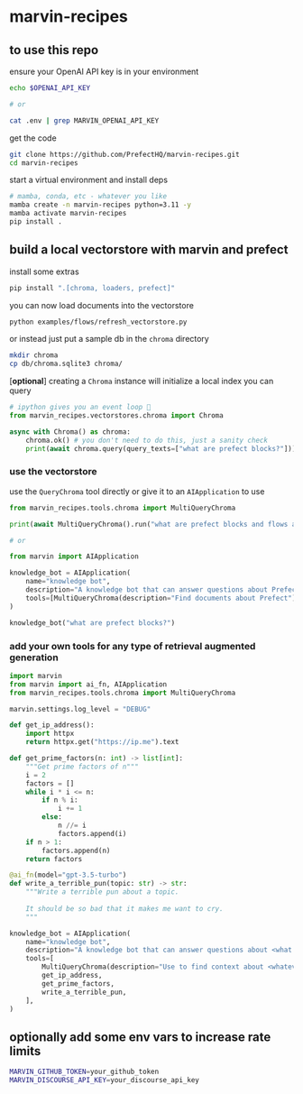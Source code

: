 # marvin-recipes

## to use this repo
ensure your OpenAI API key is in your environment
```bash
echo $OPENAI_API_KEY

# or

cat .env | grep MARVIN_OPENAI_API_KEY
```

get the code
```bash
git clone https://github.com/PrefectHQ/marvin-recipes.git
cd marvin-recipes
```

start a virtual environment and install deps
```bash
# mamba, conda, etc - whatever you like
mamba create -n marvin-recipes python=3.11 -y
mamba activate marvin-recipes
pip install .
```


## build a local vectorstore with marvin and prefect
install some extras
```bash
pip install ".[chroma, loaders, prefect]"
```

you can now load documents into the vectorstore
```bash
python examples/flows/refresh_vectorstore.py
```

or instead just put a sample db in the `chroma` directory
```bash
mkdir chroma
cp db/chroma.sqlite3 chroma/
```

[**optional**] creating a `Chroma` instance will initialize a local index you can query
```python
# ipython gives you an event loop 🙂
from marvin_recipes.vectorstores.chroma import Chroma

async with Chroma() as chroma:
    chroma.ok() # you don't need to do this, just a sanity check
    print(await chroma.query(query_texts=["what are prefect blocks?"]))
```

### use the vectorstore
use the `QueryChroma` tool directly or give it to an `AIApplication` to use
```python
from marvin_recipes.tools.chroma import MultiQueryChroma

print(await MultiQueryChroma().run("what are prefect blocks and flows and tasks?"))

# or

from marvin import AIApplication

knowledge_bot = AIApplication(
    name="knowledge bot",
    description="A knowledge bot that can answer questions about Prefect",
    tools=[MultiQueryChroma(description="Find documents about Prefect")],
)

knowledge_bot("what are prefect blocks?")
```

### add your own tools for any type of retrieval augmented generation
```python
import marvin
from marvin import ai_fn, AIApplication
from marvin_recipes.tools.chroma import MultiQueryChroma

marvin.settings.log_level = "DEBUG"

def get_ip_address():
    import httpx
    return httpx.get("https://ip.me").text

def get_prime_factors(n: int) -> list[int]:
    """Get prime factors of n"""
    i = 2
    factors = []
    while i * i <= n:
        if n % i:
            i += 1
        else:
            n //= i
            factors.append(i)
    if n > 1:
        factors.append(n)
    return factors

@ai_fn(model="gpt-3.5-turbo")
def write_a_terrible_pun(topic: str) -> str:
    """Write a terrible pun about a topic.
    
    It should be so bad that it makes me want to cry.
    """

knowledge_bot = AIApplication(
    name="knowledge bot",
    description="A knowledge bot that can answer questions about <what you care about>",
    tools=[
        MultiQueryChroma(description="Use to find context about <whatever you've got in your vectorstore>"),
        get_ip_address,
        get_prime_factors,
        write_a_terrible_pun,
    ],
)
```

## optionally add some env vars to increase rate limits
```bash
MARVIN_GITHUB_TOKEN=your_github_token
MARVIN_DISCOURSE_API_KEY=your_discourse_api_key
```